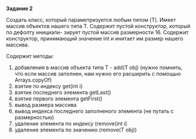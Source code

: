 **Задание 2**

Создать класс, который параметризуется любым типом
(T). Имеет массив объектов нашего типа T. Содержит
пустой конструктор, который по дефолту инициали-
зирует пустой массив размерности 16. Содержит
конструктор, принимающий значение int и инитает им
размер нашего массива.

Содержит методы:
1) добавления в массив объекта типа T - add(T obj)
(нужно помнить, что если массив заполнен, нам
нужно его расширить с помощью Arrays.copyOf)
2) взятие по индексу get(int i)
3) взятие последнего элемента getLast()
4) взятие первого элемента getFirst()
5) вывод размера массива
6) вывод индекса последнего заполненого элемента
(не путать с размерностью)
7) удаление элемента по индексу (remove(int i)
8) удаление элемента по значению (remove(T obj))